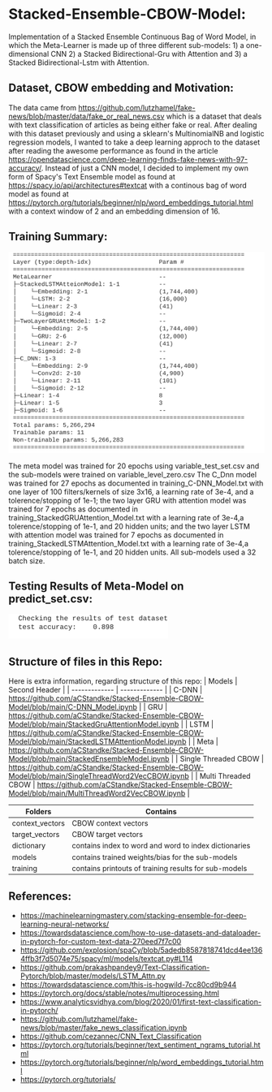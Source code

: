 # Stacked-Ensemble-CBOW-Model:
Implementation of a Stacked Ensemble Continuous Bag of Word Model, in which the Meta-Learner is made up of three different sub-models: 1) a one-dimensional CNN  2) a Stacked Bidirectional-Gru with Attention and 3) a Stacked Bidirectional-Lstm with Attention. 

## Dataset, CBOW embedding and Motivation:
The data came from https://github.com/lutzhamel/fake-news/blob/master/data/fake_or_real_news.csv which is a dataset that deals with text classification of articles as being either fake or real. After dealing with this dataset previously and using a sklearn's MultinomialNB  and logistic regression models, I wanted to take a deep learning approch to the dataset after reading the awesome performance as found in the article https://opendatascience.com/deep-learning-finds-fake-news-with-97-accuracy/. Instead of just a CNN model, I decided to implement my own form of  Spacy's Text Ensemble model as found at https://spacy.io/api/architectures#textcat with a continous bag of word model as found at https://pytorch.org/tutorials/beginner/nlp/word_embeddings_tutorial.html with a context window of 2 and an embedding dimension of 16.  

## Training Summary:
![summary](summary.png)

The meta model was trained for 20 epochs using variable_test_set.csv and the sub-models were trained on variable_level_zero.csv The C_Dnn model was trained for 27 epochs as documented in training_C-DNN_Model.txt with one layer of 100 filters/kernels of size 3x16, a learning rate of 3e-4, and a tolerence/stopping of 1e-1; the two layer GRU with attention model was trained for 7 epochs as documented in training_StackedGRUAttention_Model.txt with a learning rate of 3e-4,a tolerence/stopping of 1e-1, and 20 hidden units; and the two layer LSTM with attention model was trained for 7 epochs as documented in training_StackedLSTMAttention_Model.txt with a learning rate of 3e-4,a tolerence/stopping of 1e-1, and 20 hidden units. All sub-models used a 32 batch size.

## Testing Results of Meta-Model on predict_set.csv:
![testing](test_results.png)

## Structure of files in this Repo:
Here is extra information, regarding  structure of this repo:
| Models        | Second Header |
| ------------- | ------------- |
| C-DNN         | https://github.com/aCStandke/Stacked-Ensemble-CBOW-Model/blob/main/C-DNN_Model.ipynb |
|  GRU          |  https://github.com/aCStandke/Stacked-Ensemble-CBOW-Model/blob/main/StackedGruAttentionModel.ipynb |
|  LSTM         | https://github.com/aCStandke/Stacked-Ensemble-CBOW-Model/blob/main/StackedLSTMAttentionModel.ipynb  |
|  Meta         |  https://github.com/aCStandke/Stacked-Ensemble-CBOW-Model/blob/main/StackedEnsembleModel.ipynb |
| Single Threaded CBOW  | https://github.com/aCStandke/Stacked-Ensemble-CBOW-Model/blob/main/SingleThreadWord2VecCBOW.ipynb  |
| Multi Threaded CBOW  | https://github.com/aCStandke/Stacked-Ensemble-CBOW-Model/blob/main/MultiThreadWord2VecCBOW.ipynb  |


| Folders       |  Contains     |
| ------------- | ------------- |
| context_vectors | CBOW  context vectors |
| target_vectors  | CBOW target vectors  |
| dictionary      | contains index to word and word to index dictionaries |
| models          | contains trained weights/bias for the sub-models |
| training        | contains printouts of training results for sub-models  |


## References:
* https://machinelearningmastery.com/stacking-ensemble-for-deep-learning-neural-networks/
* https://towardsdatascience.com/how-to-use-datasets-and-dataloader-in-pytorch-for-custom-text-data-270eed7f7c00
* https://github.com/explosion/spaCy/blob/5adedb8587818741dcd4ee1364ffb3f7d5074e75/spacy/ml/models/textcat.py#L114
* https://github.com/prakashpandey9/Text-Classification-Pytorch/blob/master/models/LSTM_Attn.py
* https://towardsdatascience.com/this-is-hogwild-7cc80cd9b944
* https://pytorch.org/docs/stable/notes/multiprocessing.html
* https://www.analyticsvidhya.com/blog/2020/01/first-text-classification-in-pytorch/
* https://github.com/lutzhamel/fake-news/blob/master/fake_news_classification.ipynb
* https://github.com/cezannec/CNN_Text_Classification
* https://pytorch.org/tutorials/beginner/text_sentiment_ngrams_tutorial.html
* https://pytorch.org/tutorials/beginner/nlp/word_embeddings_tutorial.html
* https://pytorch.org/tutorials/

